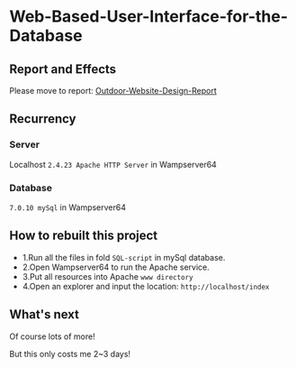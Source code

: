 # Web-Based-User-Interface-for-the-Database

## Report and Effects

Please move to report: [Outdoor-Website-Design-Report](./Outdoor-Website-Design-Report.pdf)

## Recurrency
### Server

Localhost `2.4.23 Apache HTTP Server` in Wampserver64

### Database

`7.0.10 mySql` in Wampserver64


## How to rebuilt this project

- 1.Run all the files in fold `SQL-script` in mySql database.
- 2.Open Wampserver64 to run the Apache service.
- 3.Put all resources into Apache `www directory`
- 4.Open an explorer and input the location: `http://localhost/index`


## What's next

Of course lots of more!

But this only costs me 2~3 days! 

